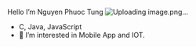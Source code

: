 Hello I’m Nguyen Phuoc Tung ![Uploading image.png…]()


- C, Java, JavaScript
- 👀 I’m interested in Mobile App and IOT.


<!---
phuoctung28/phuoctung28 is a ✨ special ✨ repository because its `README.md` (this file) appears on your GitHub profile.
You can click the Preview link to take a look at your changes.
--->
